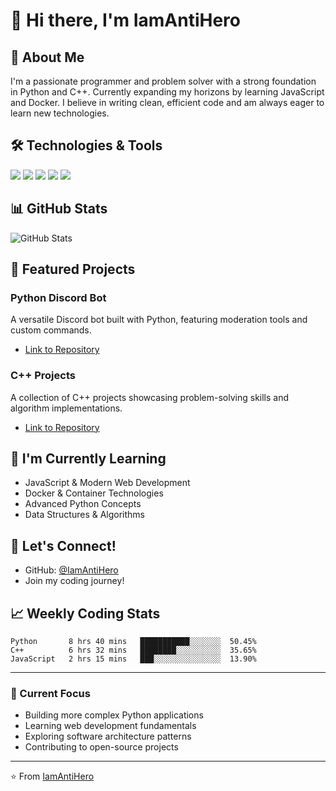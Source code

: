 # 👋 Hi there, I'm IamAntiHero

## 🚀 About Me
I'm a passionate programmer and problem solver with a strong foundation in Python and C++. Currently expanding my horizons by learning JavaScript and Docker. I believe in writing clean, efficient code and am always eager to learn new technologies.

## 🛠️ Technologies & Tools
![](https://img.shields.io/badge/Code-Python-informational?style=flat&color=informational)
![](https://img.shields.io/badge/Code-C++-informational?style=flat&color=informational)
![](https://img.shields.io/badge/Code-JavaScript-informational?style=flat&color=informational)
![](https://img.shields.io/badge/Tools-Docker-informational?style=flat&color=informational)
![](https://img.shields.io/badge/Editor-VS_Code-informational?style=flat&color=informational)

## 📊 GitHub Stats
![GitHub Stats](https://github-readme-stats.vercel.app/api?username=IamAntiHero&show_icons=true&theme=dark)

## 🌟 Featured Projects
### Python Discord Bot
A versatile Discord bot built with Python, featuring moderation tools and custom commands.
- [Link to Repository](https://github.com/IamAntiHero/SparkBrainBot)

### C++ Projects
A collection of C++ projects showcasing problem-solving skills and algorithm implementations.
- [Link to Repository](https://github.com/IamAntiHero/CppProjects)

## 🌱 I'm Currently Learning
- JavaScript & Modern Web Development
- Docker & Container Technologies
- Advanced Python Concepts
- Data Structures & Algorithms

## 💬 Let's Connect!
- GitHub: [@IamAntiHero](https://github.com/IamAntiHero)
- Join my coding journey!

## 📈 Weekly Coding Stats
```text
Python       8 hrs 40 mins   ███████████░░░░░░░  50.45%
C++          6 hrs 32 mins   ████████░░░░░░░░░░  35.65%
JavaScript   2 hrs 15 mins   ███░░░░░░░░░░░░░░░  13.90%
```

---

### 🎯 Current Focus
- Building more complex Python applications
- Learning web development fundamentals
- Exploring software architecture patterns
- Contributing to open-source projects

---

⭐️ From [IamAntiHero](https://github.com/IamAntiHero)
